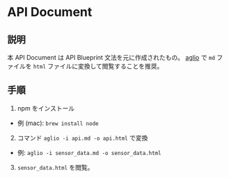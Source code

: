 # API Document

## 説明

本 API Document は API Blueprint 文法を元に作成されたもの。
[aglio](https://github.com/danielgtaylor/aglio) で `md` ファイルを `html` ファイルに変換して閲覧することを推奨。

## 手順

1. npm をインストール
  - 例 (mac): `brew install node`
2. コマンド `aglio -i api.md -o api.html` で変換
  - 例: `aglio -i sensor_data.md -o sensor_data.html`
3. `sensor_data.html` を閲覧。
